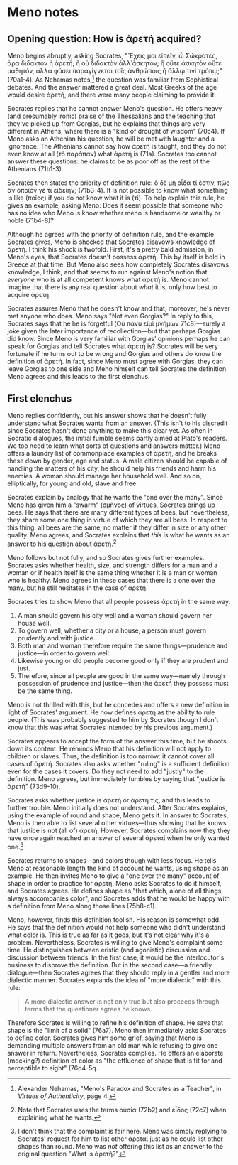 # Meno notes

## Opening question: How is ἀρετή acquired?

Meno begins abruptly, asking Socrates, "Ἔχεις μοι εἰπεῖν, ὦ Σώκρατες, ἆρα διδακτὸν ἡ ἀρετή; ἢ οὐ διδακτὸν ἀλλ᾽ἀσκητόν; ἢ οὔτε ἀσκητὸν οὔτε μαθητόν, ἀλλά φύσει παραγίγνεται τοῖς ἀνθρώποις ἢ ἄλλῳ τινὶ τρόπῳ;" (70a1-4). As Nehamas notes,[^1] the question was familiar from Sophistical debates. And the answer mattered a great deal. Most Greeks of the age would desire ἀρετή, and there were many people claiming to provide it.

Socrates replies that he cannot answer Meno's question. He offers heavy (and presumably ironic) praise of the Thessalians and the teaching that they've picked up from Gorgias, but he explains that things are very different in Athens, where there is a "kind of drought of wisdom" (70c4). If Meno asks an Athenian his question, he will be met with laughter and a ignorance. The Athenians cannot say how ἀρετή is taught, and they do not even know at all (τὸ παράπαν) what ἀρετή is (71a). Socrates too cannot answer these questions: he claims to be as poor off as the rest of the Athenians (71b1-3). 

Socrates then states the priority of definition rule: ὃ δὲ μὴ οἶδα τί ἐστιν, πῶς ἂν ὁποῖόν γέ τι εἰδείην; (71b3-4). It is not possible to know what something is like (ποῖος) if you do not know what it is (τί). To help explain this rule, he gives an example, asking Meno: Does it seem possible that someone who has no idea who Meno is know whether meno is handsome or wealthy or noble (71b4-8)?

Although he agrees with the priority of definition rule, and the example Socrates gives, Meno is shocked that Socrates disavows knowledge of ἀρετή. I think his shock is twofold. First, it's a pretty bald admission, in Meno's eyes, that Socrates doesn't possess ἀρετή. This by itself is bold in Greece at that time. But Meno also sees how completely Socrates disavows knowledge, I think, and that seems to run against Meno's notion that *everyone* who is at all competent knows what ἀρετή is. Meno cannot imagine that there is any real question about *what* it is, only how best to acquire ἀρετή.

Socrates assures Meno that he doesn't know and that, moreover, he's never met anyone who does. Meno says "Not even Gorgias?" In reply to this, Socrates says that he he is forgetful (Οὐ πάνυ εἰμὶ μνήμων 71c8)—surely a joke given the later importance of recollection—but that perhaps Gorgias did know. Since Meno is very familiar with Gorgias' opinions perhaps he can speak for Gorgias and tell Socrates what ἀρετή is? Socrates will be very fortunate if he turns out to be wrong and Gorgias and others do know the definition of ἀρετή. In fact, since Meno must agree with Gorgias, they can leave Gorgias to one side and Meno himself can tell Socrates the definition. Meno agrees and this leads to the first elenchus.

## First elenchus

Meno replies confidently, but his answer shows that he doesn't fully understand what Socrates wants from an answer. (This isn't to his discredit since Socrates hasn't done anything to make this clear yet. As often in Socratic dialogues, the initial fumble seems partly aimed at Plato's readers. We too need to learn what sorts of questions and answers matter.) Meno offers a laundry list of commonplace examples of ἀρετή, and he breaks these down by gender, age and status. A male citizen should be capable of handling the matters of his city, he should help his friends and harm his enemies. A woman should manage her household well. And so on, elliptically, for young and old, slave and free.

Socrates explain by analogy that he wants the "one over the many". Since Meno has given him a "swarm" (σμῆνος) of virtues, Socrates brings up bees. He says that there are many different types of bees, but nevertheless, they share some one thing in virtue of which they are all bees. In respect to this thing, all bees are the same, no matter if they differ in size or any other quality. Meno agrees, and Socrates explains that *this* is what he wants as an answer to his question about ἀρετή.[^2]

Meno follows but not fully, and so Socrates gives further examples. Socrates asks whether health, size, and strength differs for a man and a woman or if health itself is the same thing whether it is a man or woman who is healthy. Meno agrees in these cases that there is a one over the many, but he still hesitates in the case of ἀρετή.

Socrates tries to show Meno that all people possess ἀρετή in the same way:

1. A man should govern his city well and a woman should govern her house well.
1. To govern well, whether a city or a house, a person must govern prudently and with justice.
1. Both man and woman therefore require the same things—prudence and justice—in order to govern well.
1. Likewise young or old people become good only if they are prudent and just.
1. Therefore, since all people are good in the same way—namely through possession of prudence and justice—then the ἀρετή they possess must be the same thing.

Meno is not thrilled with this, but he concedes and offers a new definition in light of Socrates' argument. He now defines ἀρετή as the ability to rule people. (This was probably suggested to him by Socrates though I don't know that this was what Socrates intended by his previous argument.)

Socrates appears to accept the form of the answer this time, but he shoots down its content. He reminds Meno that his definition will not apply to children or slaves. Thus, the definition is too narrow: it cannot cover all cases of ἀρετή. Socrates also asks whether "ruling" is a sufficient definition even for the cases it covers. Do they not need to add "justly" to the definition. Meno agrees, but immediately fumbles by saying that "justice is ἀρετή" (73d9-10).

Socrates asks whether justice is ἀρετή or ἀρετή τις, and this leads to further trouble. Meno initially does not understand. After Socrates explains, using the example of round and shape, Meno gets it. In answer to Socrates, Meno is then able to list several other virtues—thus showing that he knows that justice is not (all of) ἀρετή. However, Socrates complains now they they have once again reached an answer of several ἀρεταί when he only wanted one.[^3]

Socrates returns to shapes—and colors though with less focus. He tells Meno at reasonable length the kind of account he wants, using shape as an example. He then invites Meno to give a "one over the many" account of shape in order to practice for ἀρετή. Meno asks Socrates to do it himself, and Socrates agrees. He defines shape as "that which, alone of all things, always accompanies color", and Socrates adds that he would be happy with a definition from Meno along those lines (75b8-c1).

Meno, however, finds this definition foolish. His reason is somewhat odd. He says that the definition would not help someone who didn't understand what color is. This is true as far as it goes, but it's not clear why it's a problem. Nevertheless, Socrates is willing to give Meno's complaint some time. He distinguishes between eristic (and agonistic) discussion and discussion between friends. In the first case, it would be the interlocutor's business to disprove the definition. But in the second case—a friendly dialogue—then Socrates agrees that they should reply in a gentler and more dialectic manner. Socrates explands the idea of "more dialectic" with this rule:

> A more dialectic answer is not only true but also proceeds through terms that the questioner agrees he knows.

Therefore Socrates is willing to refine his definition of shape. He says that shape is the "limit of a solid" (76a7). Meno then immediately asks Socrates to define color. Socrates gives him some grief, saying that Meno is demanding multiple answers from an old man while refusing to give one answer in return. Nevertheless, Socrates complies. He offers an elaborate (mocking?) definition of color as "the effluence of shape that is fit for and perceptible to sight" (76d4-5q.

[^1]: Alexander Nehamas, "Meno's Paradox and Socrates as a Teacher", in *Virtues of Authenticity*, page 4.

[^2]: Note that Socrates uses the terms οὐσία (72b2) and εἶδος (72c7) when explaining what he wants.

[^3]: I don't think that the complaint is fair here. Meno was simply replying to Socrates' request for him to list other ἀρεταί just as he could list other shapes than round. Meno was *not* offering this list as an answer to the original question "What is ἀρετή?"
